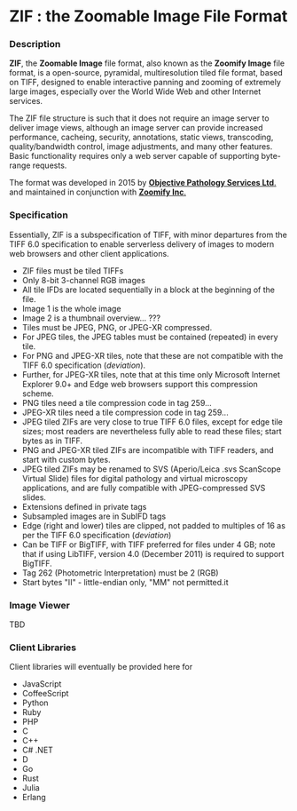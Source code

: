 # ZIF : the Zoomable Image File Format
### Description
**ZIF**, the **Zoomable Image** file format, also known as the **Zoomify Image** file format, is a open-source, pyramidal, multiresolution tiled file format, based on TIFF, designed to enable interactive panning and zooming of extremely large images, especially over the World Wide Web and other Internet services.

The ZIF file structure is such that it does not require an image server to deliver image views, although an image server can provide increased performance, cacheing, security, annotations, static views, transcoding, quality/bandwidth control, image adjustments, and many other features. Basic functionality requires only a web server capable of supporting byte-range requests.

The format was developed in 2015 by [**Objective Pathology Services Ltd**.](http://www.objectivepathology.com) and maintained in conjunction with [**Zoomify Inc**.](http://zoomify.com)

### Specification
Essentially, ZIF is a subspecification of TIFF, with minor departures from the TIFF 6.0 specification to enable serverless delivery of images to modern web browsers and other client applications.

- ZIF files must be tiled TIFFs
- Only 8-bit 3-channel RGB images
- All tile IFDs are located sequentially in a block at the beginning of the file.
- Image 1 is the whole image
- Image 2 is a thumbnail overview... ???
- Tiles must be JPEG, PNG, or JPEG-XR compressed.
- For JPEG tiles, the JPEG tables must be contained (repeated) in every tile.
- For PNG and JPEG-XR tiles, note that these are not compatible with the TIFF 6.0 specification (*deviation*).
- Further, for JPEG-XR tiles, note that at this time only Microsoft Internet Explorer 9.0+ and Edge web browsers support this compression scheme.
- PNG tiles need a tile compression code in tag 259...
- JPEG-XR tiles need a tile compression code in tag 259...
- JPEG tiled ZIFs are very close to true TIFF 6.0 files, except for edge tile sizes; most readers are nevertheless fully able to read these files; start bytes as in TIFF.
- PNG and JPEG-XR tiled ZIFs are incompatible with TIFF readers, and start with custom bytes.
- JPEG tiled ZIFs may be renamed to SVS (Aperio/Leica .svs ScanScope Virtual Slide) files for digital pathology and virtual microscopy applications, and are fully compatible with JPEG-compressed SVS slides.
- Extensions defined in private tags
- Subsampled images are in SubIFD tags
- Edge (right and lower) tiles are clipped, not padded to multiples of 16 as per the TIFF 6.0 specification (*deviation*)
- Can be TIFF or BigTIFF, with TIFF preferred for files under 4 GB; note that if using LibTIFF, version 4.0 (December 2011) is required to support BigTIFF.
- Tag 262 (Photometric Interpretation) must be 2 (RGB)
- Start bytes "II" - little-endian only, "MM" not permitted.it


### Image Viewer
TBD

### Client Libraries
Client libraries will eventually be provided here for

* JavaScript
* CoffeeScript
* Python
* Ruby
* PHP
* C
* C++
* C# .NET
* D
* Go
* Rust
* Julia
* Erlang

